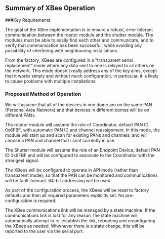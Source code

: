 ## Summary of XBee Operation

###Key Requirements

The goal of the XBee implementation is to ensure a robust, error tolerant communication between the rotator module and the shutter module. The modules must be able to easily find each other and communicate, and to verify that communication has been successful, while avoiding any possibility of interfering with neighbouring installations.

From the factory, XBees are configured in a "transparent serial replacement" mode where any data sent to one is relayed to all others on the network. This mode doesn't really address any of the key aims, except that it works simply and without much configuration. In particular, it is likely to cause problems with multiple installations.

### Proposed Method of Operation

We will assume that all of the devices in one dome are on the same PAN (Personal Area Network) and that devices in different domes will be on different PANs.

The rotator module will assume the role of Coordinator, default PAN ID 0x6FBF, with automatic PAN ID and channel reassignment. In this mode, the module will start up and scan for existing PANs and channels, and will choose a PAN and channel that i snot currently in use.

The Shutter module will assume the role of an Endpoint Device, default PAN ID 0x6FBF and will be configured to associate to the Coordinator with the strongest signal.

The XBees will be configured to operate in API mode (rather than transparent mode), so that the PAN can be monitored and communications will be fault-tolerant. 64-bit addressing will be used.

As part of the configuration process, the XBees will be reset to factory defaults and then all required parameters explicitly set. No pre-configuration is required.

The XBee communications link will be managed by a state machine. If the communications link is lost for any reason, the state machine will automatically attempt to re-establish the link, rebooting and reconfiguring the XBees as needed. Whwnever there is a state change, this will be reported to the user via the serial port.